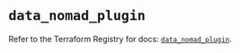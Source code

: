 # `data_nomad_plugin`

Refer to the Terraform Registry for docs: [`data_nomad_plugin`](https://registry.terraform.io/providers/hashicorp/nomad/2.3.1/docs/data-sources/plugin).
